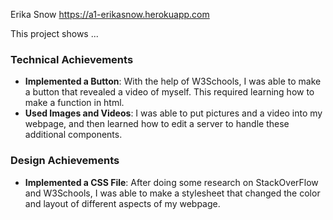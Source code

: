 Erika Snow
https://a1-erikasnow.herokuapp.com

This project shows ...

### Technical Achievements
- **Implemented a Button**: With the help of W3Schools, I was able to make a button that revealed a video of myself. This required learning how to make a function in html.
- **Used Images and Videos**: I was able to put pictures and a video into my webpage, and then learned how to edit a server to handle these additional components.

### Design Achievements
- **Implemented a CSS File**: After doing some research on StackOverFlow and W3Schools, I was able to make a stylesheet that changed the color and layout of different aspects of my webpage.
